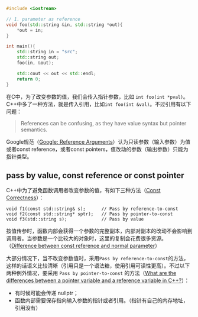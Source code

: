 ```c++
#include <iostream>

// 1. parameter as reference
void foo(std::string &in, std::string *out){
    *out = in;
}

int main(){
    std::string in = "src";
    std::string out;
    foo(in, &out);

    std::cout << out << std::endl;
    return 0;
}
```

在C中，为了改变参数的值，我们会传入指针参数，比如 `int foo(int *pval)`。C++中多了一种方法，就是传入引用，比如`int foo(int &val)`。不过引用有以下问题：

> References can be confusing, as they have value syntax but pointer semantics.

Google规范（[Google: Reference Arguments](https://google.github.io/styleguide/cppguide.html#Reference_Arguments)）认为只读参数（输入参数）为值或者const reference，或者const pointers，值改动的参数（输出参数）只能为指针类型。

## pass by value, const reference or const pointer

C++中为了避免函数调用者改变参数的值，有如下三种方法（[Const Correctness](https://isocpp.org/wiki/faq/const-correctness#const-ref-alt)）：

```
void f1(const std::string& s);      // Pass by reference-to-const
void f2(const std::string* sptr);   // Pass by pointer-to-const
void f3(std::string s);             // Pass by value 
```

按值传参时，函数内部会获得一个参数的完整副本，内部对副本的改动不会影响到调用者。当参数是一个比较大的对象时，这里的复制会花费很多资源。（[Difference between const reference and normal parameter](https://stackoverflow.com/questions/2627166/difference-between-const-reference-and-normal-parameter)）

大部分情况下，当不改变参数值时，采用`Pass by reference-to-const`的方法，这样的话语义比较清晰（引用只是一个语法糖，使用引用可读性更高）。不过以下两种例外情况，要采用 `Pass by pointer-to-const` 的方法（[What are the differences between a pointer variable and a reference variable in C++?](https://stackoverflow.com/questions/57483/what-are-the-differences-between-a-pointer-variable-and-a-reference-variable-in/57492#57492)）：

* 有时候可能会传递 nullptr；
* 函数内部需要保存指向输入参数的指针或者引用。（指针有自己的内存地址，引用没有）

